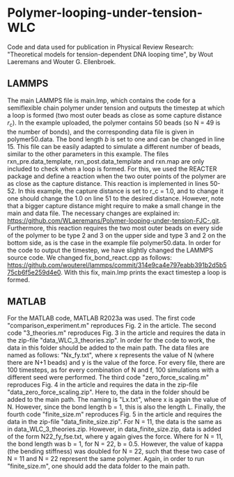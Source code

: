 # Polymer-looping-under-tension-WLC
Code and data used for publication in Physical Review Research: "Theoretical models for tension-dependent DNA looping time", by Wout Laeremans and Wouter G. Ellenbroek.

## LAMMPS
The main LAMMPS file is main.lmp, which contains the code for a semiflexible chain polymer under tension and outputs the timestep at which a loop is formed (two most outer beads as close as some capture distance $r_\mathrm{c}$). In the example uploaded, the polymer contains 50 beads (so N = 49 is the number of bonds), and the corresponding data file is given in polymer50.data. The bond length $b$ is set to one and can be changed in line 15. This file can be easily adapted to simulate a different number of beads, similar to the other parameters in this example. The files rxn_pre.data_template, rxn_post.data_template and rxn.map are only included to check when a loop is formed. For this, we used the REACTER package and define a reaction when the two outer points of the polymer are as close as the capture distance. This reaction is implemented in lines 50-52. In this example, the capture distance is set to r_c = 1.0, and to change it one should change the 1.0 on line 51 to the desired distance. However, note that a bigger capture distance might require to make a small change in the main and data file. The necessary changes are explained in: https://github.com/WLaeremans/Polymer-looping-under-tension-FJC-.git. Furthermore, this reaction requires the two most outer beads on every side of the polymer to be type 2 and 3 on the upper side and type 3 and 2 on the bottom side, as is the case in the example file polymer50.data. In order for the code to output the timestep, we have slightly changed the LAMMPS source code. We changed fix_bond_react.cpp as follows: https://github.com/wouterel/lammps/commit/314e9ca4e797eabb391b2d5b575cb6f5e259d4e0. With this fix, main.lmp prints the exact timestep a loop is formed.

## MATLAB
For the MATLAB code, MATLAB R2023a was used. The first code "comparison_experiment.m" reproduces Fig. 2 in the article. The second code "3_theories.m" reproduces Fig. 3 in the article and requires the data in the zip-file "data_WLC_3_theories.zip". In order for the code to work, the data in this folder should be added to the main path. The data files are named as follows: "Nx_fy.txt", where x represents the value of N (where there are N+1 beads) and y is the value of the force. For every file, there are 100 timesteps, as for every combination of N and f, 100 simulations with a different seed were performed. The third code "zero_force_scaling.m" reproduces Fig. 4 in the article and requires the data in the zip-file "data_zero_force_scaling.zip". Here to, the data in the folder should be added to the main path. The naming is "Lx.txt", where x is again the value of N. However, since the bond length b = 1, this is also the length L. Finally, the fourth code "finite_size.m" reproduces Fig. 5 in the article and requires the data in the zip-file "data_finite_size.zip". For N = 11, the data is the same as in data_WLC_3_theories.zip. However, in data_finite_size.zip, data is added of the form N22_fy_fse.txt, where y again gives the force. Where for N = 11, the bond length was b = 1, for N = 22, b = 0.5. However, the value of kappa (the bending stiffness) was doubled for N = 22, such that these two case of N = 11 and N = 22 represent the same polymer. Again, in order to run "finite_size.m", one should add the data folder to the main path.
